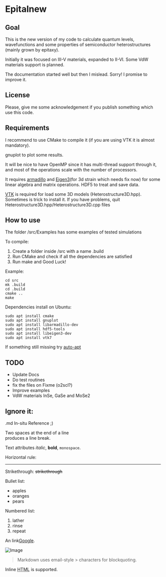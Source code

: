Epitalnew
=======

Goal
-----------

This is the new version of my code to calculate quantum levels, wavefunctions and some properties of semiconductor heterostructures (mainly grown by epitaxy).

Initially it was focused on  III-V materials, expanded to II-VI. Some VdW materials support is planned.

The documentation started well but then I mislead. Sorry! I promise to improve it.

License
-----------

Please, give me some acknowledgement if you publish something which use this code.


Requirements
-----------

I recommend to use CMake to compile it (if you are using VTK it is almost mandatory).

gnuplot to plot some results.

It will be nice to have OpenMP since it has multi-thread support through it, and most of the operations scale with the number of processors.

It requires [armadillo](http://arma.sourceforge.net/) and [Eigen3](http://eigen.tuxfamily.org/)(for 3d strain which needs fix now) for some linear algebra and matrix operations.
HDF5 to treat and save data.


[VTK](https://vtk.org/) is required for load some 3D models (Heterostructure3D.hpp). Sometimes is trick to install it. If you have problems, quit Heterostructure3D.hpp/Heterostructure3D.cpp files

How to use
-----------

The folder /src/Examples has some examples of tested simulations


To compile:

1. Create a folder inside /src with a name .build
2. Run CMake and check if all the dependencies are satisfied
3. Run make and Good Luck!

Example:

```
cd src
mk .build
cd .build
cmake ..
make
```


Dependencies install on Ubuntu:
```
sudo apt install cmake
sudo apt install gnuplot
sudo apt install libarmadillo-dev
sudo apt install hdf5-tools
sudo apt install libeigen3-dev
sudo apt install vtk7
```
If something still missing try [auto-apt](http://manpages.ubuntu.com/manpages/trusty/man1/auto-apt.1.html)



TODO
-----------
* Update Docs
* Do test routines
* fix the files on Fixme (o2scl?)
* Improve examples
* VdW materials InSe, GaSe and MoSe2













Ignore it:
-----------
.md In-situ Reference ;)


Two spaces at the end of a line  
produces a line break.

Text attributes _italic_,
**bold**, `monospace`.

Horizontal rule:

---

Strikethrough:
~~strikethrough~~

Bullet list:

  * apples
  * oranges
  * pears

Numbered list:

  1. lather
  2. rinse
  3. repeat

An link[Google](http://google.com).

![Image](Icon-pictures.png "icon")

> Markdown uses email-style > characters for blockquoting.

Inline <abbr title="Hypertext Markup Language">HTML</abbr> is supported.
